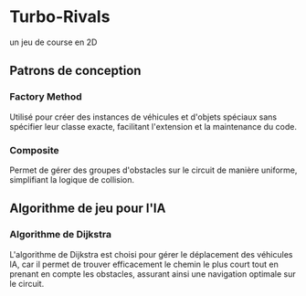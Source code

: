 # Turbo-Rivals
un jeu de course en 2D
## Patrons de conception
### Factory Method
Utilisé pour créer des instances de véhicules et d'objets spéciaux sans spécifier leur classe exacte, facilitant l'extension et la maintenance du code.
### Composite
Permet de gérer des groupes d'obstacles sur le circuit de manière uniforme, simplifiant la logique de collision.
## Algorithme de jeu pour l'IA
### Algorithme de Dijkstra
L'algorithme de Dijkstra est choisi pour gérer le déplacement des véhicules IA, car il permet de trouver efficacement le chemin le plus court tout en prenant en compte les obstacles, assurant ainsi une navigation optimale sur le circuit.
